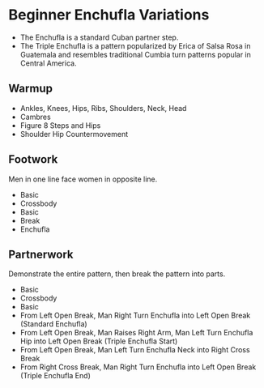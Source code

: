 # Beginner Enchufla Variations

- The Enchufla is a standard Cuban partner step.
- The Triple Enchufla is a pattern popularized by Erica of Salsa Rosa in Guatemala and resembles traditional Cumbia turn patterns popular in Central America.

## Warmup
- Ankles, Knees, Hips, Ribs, Shoulders, Neck, Head
- Cambres
- Figure 8 Steps and Hips
- Shoulder Hip Countermovement

## Footwork
Men in one line face women in opposite line.

- Basic
- Crossbody
- Basic
- Break
- Enchufla

## Partnerwork
Demonstrate the entire pattern, then break the pattern into parts.

- Basic
- Crossbody
- Basic
- From Left Open Break, Man Right Turn Enchufla into Left Open Break (Standard Enchufla)
- From Left Open Break, Man Raises Right Arm, Man Left Turn Enchufla Hip into Left Open Break (Triple Enchufla Start)
- From Left Open Break, Man Left Turn Enchufla Neck into Right Cross Break
- From Right Cross Break, Man Right Turn Enchufla into Left Open Break (Triple Enchufla End)

